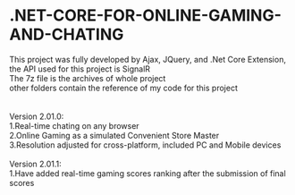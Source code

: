 # .NET-CORE-FOR-ONLINE-GAMING-AND-CHATING
This project was fully developed by Ajax, JQuery, and .Net Core Extension, the API used for this project is SignalR <br />
The 7z file is the archives of whole project<br />
other folders contain the reference of my code for this project<br /><br /><br />
Version 2.01.0:<br />
1.Real-time chating on any browser<br />
2.Online Gaming as a simulated Convenient Store Master<br />
3.Resolution adjusted for cross-platform, included PC and Mobile devices<br /><br />
Version 2.01.1:<br />
1.Have added real-time gaming scores ranking after the submission of final scores
